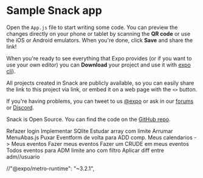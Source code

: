 # Sample Snack app

Open the `App.js` file to start writing some code. You can preview the changes directly on your phone or tablet by scanning the **QR code** or use the iOS or Android emulators. When you're done, click **Save** and share the link!

When you're ready to see everything that Expo provides (or if you want to use your own editor) you can **Download** your project and use it with [expo cli](https://docs.expo.dev/get-started/installation/#expo-cli)).

All projects created in Snack are publicly available, so you can easily share the link to this project via link, or embed it on a web page with the `<>` button.

If you're having problems, you can tweet to us [@expo](https://twitter.com/expo) or ask in our [forums](https://forums.expo.dev/c/expo-dev-tools/61) or [Discord](https://chat.expo.dev/).

Snack is Open Source. You can find the code on the [GitHub repo](https://github.com/expo/snack).

Refazer login
Implementar SQlite
Estudar array com limite 
Arrumar MenuAbas.js
Puxar Eventform de volta para ADD comp.
Meus calendarios -> Meus eventos 
Fazer meus eventos
Fazer um CRUDE em meus eventos
Todos eventos para ADM limite ano com filtro 
Aplicar diff entre adm//usuario



//"@expo/metro-runtime": "~3.2.1",
